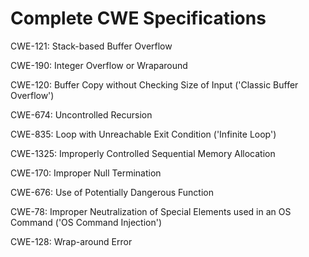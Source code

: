 

# Complete CWE Specifications

CWE-121: Stack-based Buffer Overflow

CWE-190: Integer Overflow or Wraparound

CWE-120: Buffer Copy without Checking Size of Input ('Classic Buffer Overflow')

CWE-674: Uncontrolled Recursion

CWE-835: Loop with Unreachable Exit Condition ('Infinite Loop')

CWE-1325: Improperly Controlled Sequential Memory Allocation

CWE-170: Improper Null Termination

CWE-676: Use of Potentially Dangerous Function

CWE-78: Improper Neutralization of Special Elements used in an OS Command ('OS Command Injection')

CWE-128: Wrap-around Error